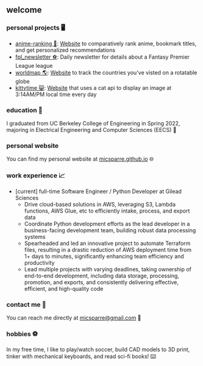 ## welcome

### personal projects 🖥️

- [anime-ranking 🚥](https://github.com/micsparre/anime-ranking#readme): [Website](https://anime-ranking-react.fly.dev/) to comparatively rank anime, bookmark titles, and get personalized recommendations
- [fpl_newsletter ⚽️](https://github.com/micsparre/fpl_newsletter#readme): Daily newsletter for details about a Fantasy Premier League league
- [worldmap 🌎](https://github.com/micsparre/worldmap#readme): [Website](https://micsparre.github.io/worldmap) to track the countries you've visted on a rotatable globe
- [kittytime 😸](https://github.com/micsparre/kittytime#readme): [Website](https://micsparre.github.io/kittytime) that uses a cat api to display an image at 3:14AM/PM local time every day

### education 📖

I graduated from UC Berkeley College of Engineering in Spring 2022, majoring in Electrical Engineering and Computer Sciences (EECS) 🐻

### personal website

You can find my personal website at [micsparre.github.io](https://micsparre.github.io) 🌐

### work experience 📈

- [current] full-time Software Engineer / Python Developer at Gilead Sciences
  - Drive cloud-based solutions in AWS, leveraging S3, Lambda functions, AWS Glue, etc to efficiently intake, process, and export data
  - Coordinate Python development efforts as the lead developer in a business-facing development team, building robust data processing systems
  - Spearheaded and led an innovative project to automate Terraform files, resulting in a drastic reduction of AWS deployment time from 1+ days to minutes, significantly enhancing team efficiency and productivity
  - Lead multiple projects with varying deadlines, taking ownership of end-to-end development, including data storage, processing, promotion, and exports, and consistently delivering effective, efficient, and high-quality code

### contact me 📲

You can reach me directly at micsparre@gmail.com 📧

### hobbies ⚽️

In my free time, I like to play/watch soccer, build CAD models to 3D print, tinker with mechanical keyboards, and read sci-fi books! ⌨️
